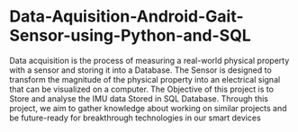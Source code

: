 # Data-Aquisition-Android-Gait-Sensor-using-Python-and-SQL
Data acquisition is the process of measuring a real-world physical property with a sensor and storing it into a Database. The Sensor is designed to transform the magnitude of the physical property into an electrical signal that can be visualized on a computer.  The Objective of this project is to Store and analyse the IMU data Stored in SQL Database. Through this project, we aim to gather knowledge about working on similar projects and be future-ready for breakthrough technologies in our smart devices
